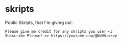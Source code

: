 # skripts
Public Skripts, that I'm giving out.

    Please give me credit for any skripts you use! <3
    Subscribe Please! >> https://youtube.com/@NoWhiskey

